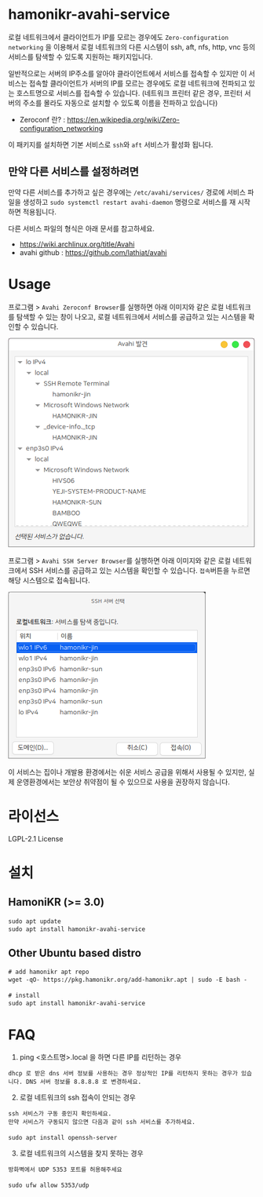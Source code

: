 # hamonikr-avahi-service

로컬 네트워크에서 클라이언트가 IP를 모르는 경우에도 `Zero-configuration networking` 을 이용해서 
로컬 네트워크의 다른 시스템이 ssh, aft, nfs, http, vnc 등의 서비스를 탐색할 수 있도록 지원하는 패키지입니다.

일반적으로는 서버의 IP주소를 알아야 클라이언트에서 서비스를 접속할 수 있지만
이 서비스는 접속할 클라이언트가 서버의 IP를 모르는 경우에도 로컬 네트워크에 전파되고 있는 호스트명으로 서비스를 접속할 수 있습니다.
(네트워크 프린터 같은 경우, 프린터 서버의 주소를 몰라도 자동으로 설치할 수 있도록 이름을 전파하고 있습니다)

 * Zeroconf 란? : https://en.wikipedia.org/wiki/Zero-configuration_networking

이 패키지를 설치하면 기본 서비스로 `ssh`와 `aft` 서비스가 활성화 됩니다.

## 만약 다른 서비스를 설정하려면
만약 다른 서비스를 추가하고 싶은 경우에는 `/etc/avahi/services/` 경로에 서비스 파일을 생성하고 `sudo systemctl restart avahi-daemon` 명령으로 서비스를 재 시작하면 적용됩니다.

다른 서비스 파일의 형식은 아래 문서를 참고하세요.
 * https://wiki.archlinux.org/title/Avahi
 * avahi github : https://github.com/lathiat/avahi

# Usage

프로그램 > `Avahi Zeroconf Browser`를 실행하면 아래 이미지와 같은 로컬 네트워크를 탐색할 수 있는 창이 나오고, 로컬 네트워크에서 서비스를 공급하고 있는 시스템을 확인할 수 있습니다.

![app](./imgs/app1.png)

프로그램 > `Avahi SSH Server Browser`를 실행하면 아래 이미지와 같은 로컬 네트워크에서 SSH 서비스를 공급하고 있는 시스템을 확인할 수 있습니다. `접속`버튼을 누르면 해당 시스템으로 접속됩니다.

![app](./imgs/app2.png)

이 서비스는 집이나 개발용 환경에서는 쉬운 서비스 공급을 위해서 사용될 수 있지만, 실제 운영환경에서는 보안상 취약점이 될 수 있으므로 사용을 권장하지 않습니다.

# 라이선스

LGPL-2.1 License

# 설치

## HamoniKR (>= 3.0)
```
sudo apt update
sudo apt install hamonikr-avahi-service
```

## Other Ubuntu based distro
```
# add hamonikr apt repo
wget -qO- https://pkg.hamonikr.org/add-hamonikr.apt | sudo -E bash -

# install
sudo apt install hamonikr-avahi-service
```

# FAQ

1) ping <호스트명>.local 을 하면 다른 IP를 리턴하는 경우
```
dhcp 로 받은 dns 서버 정보를 사용하는 경우 정상적인 IP를 리턴하지 못하는 경우가 있습니다. DNS 서버 정보를 8.8.8.8 로 변경하세요.
```

2) 로컬 네트워크의 ssh 접속이 안되는 경우

```
ssh 서비스가 구동 중인지 확인하세요.
만약 서비스가 구동되지 않으면 다음과 같이 ssh 서비스를 추가하세요.

sudo apt install openssh-server
```

3) 로컬 네트워크의 시스템을 찾지 못하는 경우

```
방화벽에서 UDP 5353 포트를 허용해주세요

sudo ufw allow 5353/udp
```